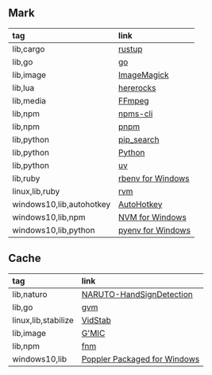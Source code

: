 ## Mark

|tag|link|
|:-|:-|
|lib,cargo|[rustup](https://rustup.rs)|
|lib,go|[go](https://go.dev)|
|lib,image|[ImageMagick](https://imagemagick.org)|
|lib,lua|[hererocks](https://github.com/luarocks/hererocks)|
|lib,media|[FFmpeg](https://ffmpeg.org)|
|lib,npm|[npms-cli](https://github.com/npms-io/npms-cli)|
|lib,npm|[pnpm](https://pnpm.io)|
|lib,python|[pip_search](https://github.com/victorgarric/pip_search)|
|lib,python|[Python](https://python.org)|
|lib,python|[uv](https://github.com/astral-sh/uv)|
|lib,ruby|[rbenv for Windows](https://github.com/ccmywish/rbenv-for-windows)|
|linux,lib,ruby|[rvm](https://github.com/rvm/rvm)|
|windows10,lib,autohotkey|[AutoHotkey](https://github.com/AutoHotkey/AutoHotkey)|
|windows10,lib,npm|[NVM for Windows](https://github.com/coreybutler/nvm-windows)|
|windows10,lib,python|[pyenv for Windows](https://github.com/pyenv-win/pyenv-win)|

## Cache

|tag|link|
|:-|:-|
|lib,naturo|[NARUTO-HandSignDetection](https://github.com/Kazuhito00/NARUTO-HandSignDetection)|
|lib,go|[gvm](https://github.com/danielkermode/gvm)|
|linux,lib,stabilize|[VidStab](https://github.com/georgmartius/vid.stab)|
|lib,image|[G'MIC](https://gmic.eu)|
|lib,npm|[fnm](https://github.com/Schniz/fnm)|
|windows10,lib|[Poppler Packaged for Windows](https://github.com/oschwartz10612/poppler-windows)|
